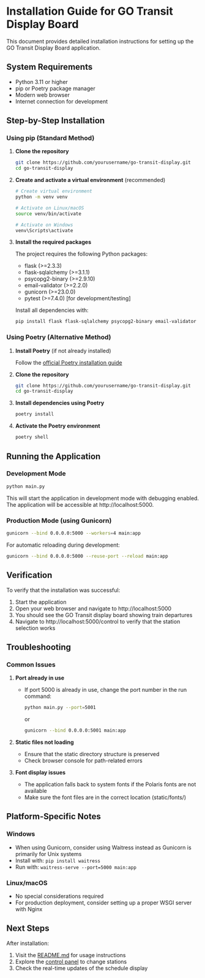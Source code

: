 # Installation Guide for GO Transit Display Board

This document provides detailed installation instructions for setting up the GO Transit Display Board application.

## System Requirements

- Python 3.11 or higher
- pip or Poetry package manager
- Modern web browser
- Internet connection for development

## Step-by-Step Installation

### Using pip (Standard Method)

1. **Clone the repository**

   ```bash
   git clone https://github.com/yourusername/go-transit-display.git
   cd go-transit-display
   ```

2. **Create and activate a virtual environment** (recommended)

   ```bash
   # Create virtual environment
   python -m venv venv
   
   # Activate on Linux/macOS
   source venv/bin/activate
   
   # Activate on Windows
   venv\Scripts\activate
   ```

3. **Install the required packages**

   The project requires the following Python packages:
   - flask (>=2.3.3)
   - flask-sqlalchemy (>=3.1.1)
   - psycopg2-binary (>=2.9.10)
   - email-validator (>=2.2.0)
   - gunicorn (>=23.0.0)
   - pytest (>=7.4.0) [for development/testing]

   Install all dependencies with:

   ```bash
   pip install flask flask-sqlalchemy psycopg2-binary email-validator gunicorn pytest
   ```

### Using Poetry (Alternative Method)

1. **Install Poetry** (if not already installed)

   Follow the [official Poetry installation guide](https://python-poetry.org/docs/#installation)

2. **Clone the repository**

   ```bash
   git clone https://github.com/yourusername/go-transit-display.git
   cd go-transit-display
   ```

3. **Install dependencies using Poetry**

   ```bash
   poetry install
   ```

4. **Activate the Poetry environment**

   ```bash
   poetry shell
   ```

## Running the Application

### Development Mode

```bash
python main.py
```

This will start the application in development mode with debugging enabled. The application will be accessible at http://localhost:5000.

### Production Mode (using Gunicorn)

```bash
gunicorn --bind 0.0.0.0:5000 --workers=4 main:app
```

For automatic reloading during development:

```bash
gunicorn --bind 0.0.0.0:5000 --reuse-port --reload main:app
```

## Verification

To verify that the installation was successful:

1. Start the application
2. Open your web browser and navigate to http://localhost:5000
3. You should see the GO Transit display board showing train departures
4. Navigate to http://localhost:5000/control to verify that the station selection works

## Troubleshooting

### Common Issues

1. **Port already in use**
   - If port 5000 is already in use, change the port number in the run command:
     ```bash
     python main.py --port=5001
     ```
     or
     ```bash
     gunicorn --bind 0.0.0.0:5001 main:app
     ```

2. **Static files not loading**
   - Ensure that the static directory structure is preserved
   - Check browser console for path-related errors

3. **Font display issues**
   - The application falls back to system fonts if the Polaris fonts are not available
   - Make sure the font files are in the correct location (static/fonts/)

## Platform-Specific Notes

### Windows

- When using Gunicorn, consider using Waitress instead as Gunicorn is primarily for Unix systems
- Install with: `pip install waitress`
- Run with: `waitress-serve --port=5000 main:app`

### Linux/macOS

- No special considerations required
- For production deployment, consider setting up a proper WSGI server with Nginx

## Next Steps

After installation:

1. Visit the [README.md](README.md) for usage instructions
2. Explore the [control panel](http://localhost:5000/control) to change stations
3. Check the real-time updates of the schedule display